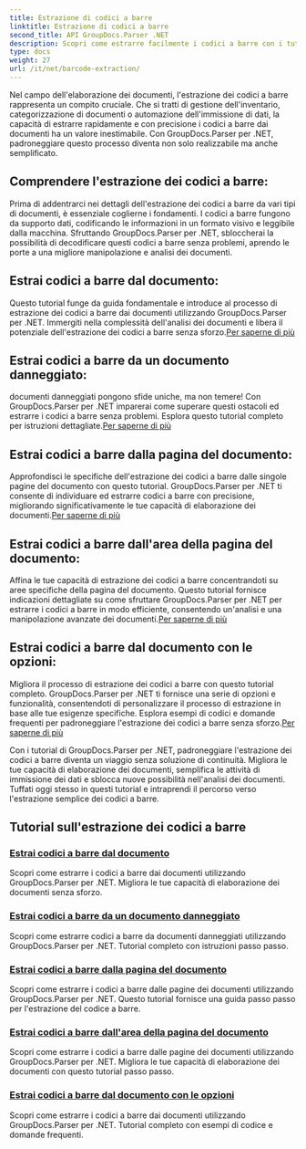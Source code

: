 ```yaml
---
title: Estrazione di codici a barre
linktitle: Estrazione di codici a barre
second_title: API GroupDocs.Parser .NET
description: Scopri come estrarre facilmente i codici a barre con i tutorial di GroupDocs.Parser per .NET. Migliora subito le tue capacità di elaborazione dei documenti!
type: docs
weight: 27
url: /it/net/barcode-extraction/
---
```


Nel campo dell'elaborazione dei documenti, l'estrazione dei codici a barre rappresenta un compito cruciale. Che si tratti di gestione dell'inventario, categorizzazione di documenti o automazione dell'immissione di dati, la capacità di estrarre rapidamente e con precisione i codici a barre dai documenti ha un valore inestimabile. Con GroupDocs.Parser per .NET, padroneggiare questo processo diventa non solo realizzabile ma anche semplificato.

## Comprendere l'estrazione dei codici a barre:

Prima di addentrarci nei dettagli dell'estrazione dei codici a barre da vari tipi di documenti, è essenziale coglierne i fondamenti. I codici a barre fungono da supporto dati, codificando le informazioni in un formato visivo e leggibile dalla macchina. Sfruttando GroupDocs.Parser per .NET, sbloccherai la possibilità di decodificare questi codici a barre senza problemi, aprendo le porte a una migliore manipolazione e analisi dei documenti.

## Estrai codici a barre dal documento:
 Questo tutorial funge da guida fondamentale e introduce al processo di estrazione dei codici a barre dai documenti utilizzando GroupDocs.Parser per .NET. Immergiti nella complessità dell'analisi dei documenti e libera il potenziale dell'estrazione dei codici a barre senza sforzo.[Per saperne di più](./extract-barcodes-from-document/)

## Estrai codici a barre da un documento danneggiato:
 documenti danneggiati pongono sfide uniche, ma non temere! Con GroupDocs.Parser per .NET imparerai come superare questi ostacoli ed estrarre i codici a barre senza problemi. Esplora questo tutorial completo per istruzioni dettagliate.[Per saperne di più](./extract-barcodes-from-corrupted-document/)

## Estrai codici a barre dalla pagina del documento:
 Approfondisci le specifiche dell'estrazione dei codici a barre dalle singole pagine del documento con questo tutorial. GroupDocs.Parser per .NET ti consente di individuare ed estrarre codici a barre con precisione, migliorando significativamente le tue capacità di elaborazione dei documenti.[Per saperne di più](./extract-barcodes-from-document-page/)

## Estrai codici a barre dall'area della pagina del documento:
 Affina le tue capacità di estrazione dei codici a barre concentrandoti su aree specifiche della pagina del documento. Questo tutorial fornisce indicazioni dettagliate su come sfruttare GroupDocs.Parser per .NET per estrarre i codici a barre in modo efficiente, consentendo un'analisi e una manipolazione avanzate dei documenti.[Per saperne di più](./extract-barcodes-from-document-page-area/)

## Estrai codici a barre dal documento con le opzioni:
Migliora il processo di estrazione dei codici a barre con questo tutorial completo. GroupDocs.Parser per .NET ti fornisce una serie di opzioni e funzionalità, consentendoti di personalizzare il processo di estrazione in base alle tue esigenze specifiche. Esplora esempi di codici e domande frequenti per padroneggiare l'estrazione dei codici a barre senza sforzo.[Per saperne di più](./extract-barcodes-from-document-with-options/)

Con i tutorial di GroupDocs.Parser per .NET, padroneggiare l'estrazione dei codici a barre diventa un viaggio senza soluzione di continuità. Migliora le tue capacità di elaborazione dei documenti, semplifica le attività di immissione dei dati e sblocca nuove possibilità nell'analisi dei documenti. Tuffati oggi stesso in questi tutorial e intraprendi il percorso verso l'estrazione semplice dei codici a barre.
## Tutorial sull'estrazione dei codici a barre
### [Estrai codici a barre dal documento](./extract-barcodes-from-document/)
Scopri come estrarre i codici a barre dai documenti utilizzando GroupDocs.Parser per .NET. Migliora le tue capacità di elaborazione dei documenti senza sforzo.
### [Estrai codici a barre da un documento danneggiato](./extract-barcodes-from-corrupted-document/)
Scopri come estrarre codici a barre da documenti danneggiati utilizzando GroupDocs.Parser per .NET. Tutorial completo con istruzioni passo passo.
### [Estrai codici a barre dalla pagina del documento](./extract-barcodes-from-document-page/)
Scopri come estrarre i codici a barre dalle pagine dei documenti utilizzando GroupDocs.Parser per .NET. Questo tutorial fornisce una guida passo passo per l'estrazione del codice a barre.
### [Estrai codici a barre dall'area della pagina del documento](./extract-barcodes-from-document-page-area/)
Scopri come estrarre i codici a barre dalle pagine dei documenti utilizzando GroupDocs.Parser per .NET. Migliora le tue capacità di elaborazione dei documenti con questo tutorial passo passo.
### [Estrai codici a barre dal documento con le opzioni](./extract-barcodes-from-document-with-options/)
Scopri come estrarre i codici a barre dai documenti utilizzando GroupDocs.Parser per .NET. Tutorial completo con esempi di codice e domande frequenti.